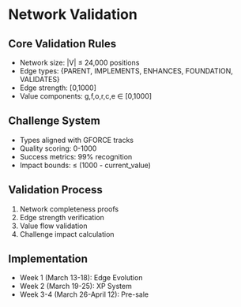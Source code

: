 # Network Validation

## Core Validation Rules
- Network size: |V| ≤ 24,000 positions
- Edge types: {PARENT, IMPLEMENTS, ENHANCES, FOUNDATION, VALIDATES}
- Edge strength: [0,1000]
- Value components: g,f,o,r,c,e ∈ [0,1000]

## Challenge System
- Types aligned with GFORCE tracks
- Quality scoring: 0-1000
- Success metrics: 99% recognition
- Impact bounds: ≤ (1000 - current_value)

## Validation Process
1. Network completeness proofs
2. Edge strength verification
3. Value flow validation
4. Challenge impact calculation

## Implementation
- Week 1 (March 13-18): Edge Evolution
- Week 2 (March 19-25): XP System
- Week 3-4 (March 26-April 12): Pre-sale
